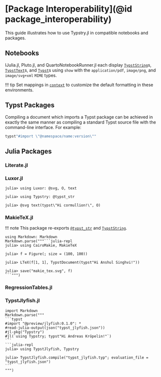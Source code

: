 
# [Package Interoperability](@id package_interoperability)

This guide illustrates how to use Typstry.jl in compatible notebooks and packages.

## Notebooks

IJulia.jl, Pluto.jl, and QuartoNotebookRunner.jl each display
[`TypstString`](@ref)s, [`TypstText`](@ref)s, and [`Typst`](@ref)s using
`show` with the `application/pdf`, `image/png`, and `image/svg+xml` `MIME` types.

!!! tip
    Set mappings in [`context`](@ref) to customize the default formatting in these environments.

## Typst Packages

Compiling a document which imports a Typst package can be achieved in exactly the
same manner as compiling a standard Typst source file with the command-line interface.
For example:

```julia
typst"#import \"@namespace/name:version\""
```

## Julia Packages

### Literate.jl

### Luxor.jl

```julia-repl
julia> using Luxor: @svg, O, text

julia> using Typstry: @typst_str

julia> @svg text(typst\"Hi cormullion!\", O)
```

### MakieTeX.jl

!!! note
    This package re-exports [`@typst_str`](@ref) and [`TypstString`](@ref).

`````@eval
using Markdown: Markdown
Markdown.parse("""```julia-repl
julia> using CairoMakie, MakieTeX

julia> f = Figure(; size = (100, 100))

julia> LTeX(f[1, 1], TypstDocument(typst"Hi Anshul Singhvi!"))

julia> save("makie_tex.svg", f)
```""")
`````

### RegressionTables.jl

### TypstJlyfish.jl

`````@eval
import Markdown
Markdown.parse("""
```typst
#import "@preview/jlyfish:0.1.0": *
#read-julia-output(json("typst_jlyfish.json"))
#jl-pkg("Typstry")
#jl(`using Typstry; typst"Hi Andreas Kröpelin!"`)
```
```julia-repl
julia> using TypstJlyfish, Typstry

julia> TypstJlyfish.compile("typst_jlyfish.typ"; evaluation_file = "typst_jlyfish.json")
```
""")
`````

